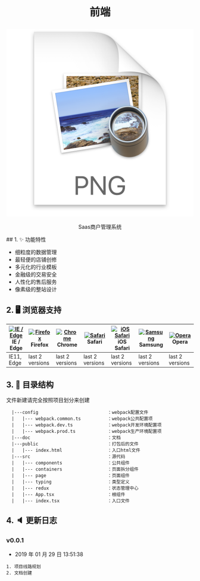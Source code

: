 # <p align="center">前端</p>

![](doc/.README_images/e812738d.png)

<p align="center">Saas商户管理系统</p>
## 1. ✨ 功能特性

- 细粒度的数据管理
- 最轻便的店铺创修
- 多元化的行业模板
- 金融级的交易安全
- 人性化的售后服务
- 像素级的整站设计

## 2. 🖥 浏览器支持

| [<img src="https://raw.githubusercontent.com/alrra/browser-logos/master/src/edge/edge_48x48.png" alt="IE / Edge" width="24px" height="24px" />](http://godban.github.io/browsers-support-badges/)</br>IE / Edge | [<img src="https://raw.githubusercontent.com/alrra/browser-logos/master/src/firefox/firefox_48x48.png" alt="Firefox" width="24px" height="24px" />](http://godban.github.io/browsers-support-badges/)</br>Firefox | [<img src="https://raw.githubusercontent.com/alrra/browser-logos/master/src/chrome/chrome_48x48.png" alt="Chrome" width="24px" height="24px" />](http://godban.github.io/browsers-support-badges/)</br>Chrome | [<img src="https://raw.githubusercontent.com/alrra/browser-logos/master/src/safari/safari_48x48.png" alt="Safari" width="24px" height="24px" />](http://godban.github.io/browsers-support-badges/)</br>Safari | [<img src="https://raw.githubusercontent.com/alrra/browser-logos/master/src/safari-ios/safari-ios_48x48.png" alt="iOS Safari" width="24px" height="24px" />](http://godban.github.io/browsers-support-badges/)</br>iOS Safari | [<img src="https://raw.githubusercontent.com/alrra/browser-logos/master/src/samsung-internet/samsung-internet_48x48.png" alt="Samsung" width="24px" height="24px" />](http://godban.github.io/browsers-support-badges/)</br>Samsung | [<img src="https://raw.githubusercontent.com/alrra/browser-logos/master/src/opera/opera_48x48.png" alt="Opera" width="24px" height="24px" />](http://godban.github.io/browsers-support-badges/)</br>Opera |
| --------------------------------------------------------------------------------------------------------------------------------------------------------------------------------------------------------------- | ----------------------------------------------------------------------------------------------------------------------------------------------------------------------------------------------------------------- | ------------------------------------------------------------------------------------------------------------------------------------------------------------------------------------------------------------- | ------------------------------------------------------------------------------------------------------------------------------------------------------------------------------------------------------------- | ----------------------------------------------------------------------------------------------------------------------------------------------------------------------------------------------------------------------------- | ----------------------------------------------------------------------------------------------------------------------------------------------------------------------------------------------------------------------------------- | --------------------------------------------------------------------------------------------------------------------------------------------------------------------------------------------------------- |
| IE11, Edge                                                                                                                                                                                                      | last 2 versions                                                                                                                                                                                                   | last 2 versions                                                                                                                                                                                               | last 2 versions                                                                                                                                                                                               | last 2 versions                                                                                                                                                                                                               | last 2 versions                                                                                                                                                                                                                     | last 2 versions                                                                                                                                                                                           |

## 3. 📑 目录结构

文件新建请完全按照项目划分来创建

```
  |---config                          ：webpack配置文件
  |   |--- webpack.common.ts          ：webpack公共配置项
  |   |--- webpack.dev.ts             ：webpack开发环境配置项
  |   |--- webpack.prod.ts            ：webpack生产环境配置项
  |---doc                             ：文档
  |---public                          ：打包后的文件
  |   |--- index.html                 ：入口html文件
  |---src                             ：源代码
  |   |--- components                 ：公共组件
  |   |--- containers                 ：页面拆分组件
  |   |--- page                       ：页面组件
  |   |--- typing                     ：类型定义
  |   |--- redux                      ：状态管理中心
  |   |--- App.tsx                    ：根组件
  |   |--- index.tsx                  ：入口文件
```

## 4. 🔈 更新日志

### v0.0.1

- 2019 年 01 月 29 日 13:51:38

```
1. 项目线路规划
2. 文档创建

```
